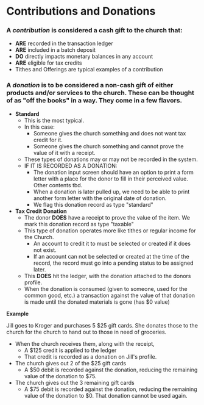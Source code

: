 
# Contributions and Donations
### A *contribution* is considered a cash gift to the church that:
- **ARE** recorded in the transaction ledger
- **ARE** included in a batch deposit
- **DO** directly impacts monetary balances in any account
- **ARE** eligible for tax credits
- Tithes and Offerings are typical examples of a contribution

### A *donation* is to be considered a non-cash gift of either products and/or services to the church.  These can be thought of as "off the books" in a way.  They come in a few flavors.
- **Standard**
    - This is the most typical.
    - In this case:
      - Someone gives the church something and does not want tax credit for it.
      - Someone gives the church something and cannot prove the value of it with a receipt.
    - These types of donations may or may not be recorded in the system.
    - IF IT IS RECORDED AS A DONATION:
      - The donation input screen should have an option to print a form letter with a place for the donor to fill in their perceived value.  Other contents tbd.
      - When a donation is later pulled up, we need to be able to print another form letter with the original date of donation.
      - We flag this donation record as type "standard"
- **Tax Credit Donation**
  - The donor **DOES** have a receipt to prove the value of the item.  We mark this donation record as type "taxable"
  - This type of donation operates more like tithes or regular income for the Church.
    - An account to credit it to must be selected or created if it does not exist.
    - If an account can not be selected or created at the time of the record, the record must go into a pending status to be assigned later.
  - This **DOES** hit the ledger, with the donation attached to the donors profile.
  - When the donation is consumed (given to someone, used for the common good, etc.) a transaction against the value of that donation is made until the donated materials is gone (has $0 value)

**Example**

Jill goes to Kroger and purchases 5 $25 gift cards.  She donates those to the church for the church to hand out to those in need of groceries.

- When the church receives them, along with the receipt, 
  - A $125 credit is applied to the ledger
  - That credit is recorded as a donation on Jill's profile.
- The church gives out 2 of the $25 gift cards
  - A $50 debit is recorded against the donation, reducing the remaining value of the donation to $75. 
- The church gives out the 3 remaining gift cards
  - A $75 debit is recorded against the donation, reducing the remaining value of the donation to $0.  That donation cannot be used again.